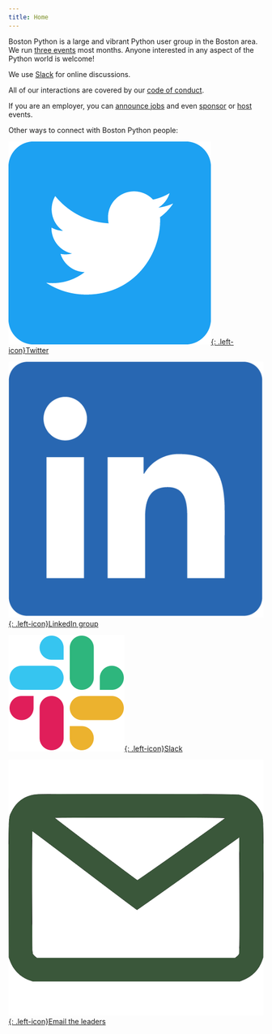 ```yaml
---
title: Home
---
```


Boston Python is a large and vibrant Python user group in the Boston area.  We run [three events](events.md) most months. Anyone interested in any aspect of the Python world is welcome!

We use [Slack](slack.md) for online discussions.

All of our interactions are covered by our [code of conduct](code-of-conduct.md).

If you are an employer, you can [announce jobs](jobs.md) and even [sponsor](sponsorship.md) or [host](hosting.md) events.

Other ways to connect with Boston Python people:

[![Twitter](assets/images/Twitter_Social_Icon_Rounded_Square_Color.png){: .left-icon}Twitter](https://twitter.com/bostonpython)

[![LinkedIn](assets/images/LI-In-Bug.png){: .left-icon}LinkedIn group](https://www.linkedin.com/groups/12301683/)

[![Slack](assets/images/Slack_Mark_Web.png){: .left-icon}Slack](slack)

[![Email](assets/images/email.png){: .left-icon}Email the leaders](contact)
